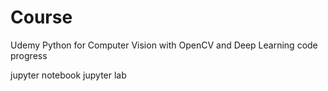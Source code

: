 # Course
Udemy Python for Computer Vision with OpenCV and Deep Learning code progress

jupyter notebook
jupyter lab